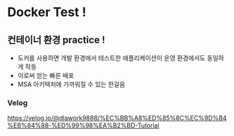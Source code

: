 # Docker Test !
## 컨테이너 환경 practice !
- 도커를 사용하면 개발 환경에서 테스트한 애플리케이션이 운영 환경에서도 동일하게 작동
- 이로써 얻는 빠른 배포
- MSA 아키텍처에 가까워질 수 있는 한걸음
### Velog
https://velog.io/@dlawork9888/%EC%BB%A8%ED%85%8C%EC%9D%B4%EB%84%88-%ED%99%98%EA%B2%BD-Tutorial
